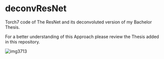 # deconvResNet
Torch7 code of The ResNet and its deconvoluted version of my Bachelor Thesis.

For a better understanding of this Approach please review the Thesis added in this repository.


![img3713](https://user-images.githubusercontent.com/15786772/65607702-3ef39d80-dfad-11e9-9155-84b814a18e3d.png)
